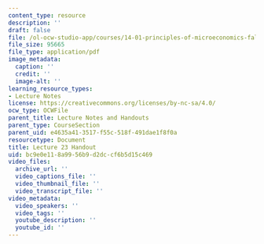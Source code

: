 ```yaml
---
content_type: resource
description: ''
draft: false
file: /ol-ocw-studio-app/courses/14-01-principles-of-microeconomics-fall-2018/bc9e0e118a9956b9d2dccf6b5d15c469_MIT14_01F18_handout23.pdf
file_size: 95665
file_type: application/pdf
image_metadata:
  caption: ''
  credit: ''
  image-alt: ''
learning_resource_types:
- Lecture Notes
license: https://creativecommons.org/licenses/by-nc-sa/4.0/
ocw_type: OCWFile
parent_title: Lecture Notes and Handouts
parent_type: CourseSection
parent_uid: e4635a41-3517-f55c-518f-491dae1f8f0a
resourcetype: Document
title: Lecture 23 Handout
uid: bc9e0e11-8a99-56b9-d2dc-cf6b5d15c469
video_files:
  archive_url: ''
  video_captions_file: ''
  video_thumbnail_file: ''
  video_transcript_file: ''
video_metadata:
  video_speakers: ''
  video_tags: ''
  youtube_description: ''
  youtube_id: ''
---
```

